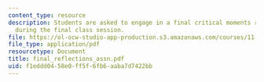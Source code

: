 ```yaml
---
content_type: resource
description: Students are asked to engage in a final critical moments reflection session
  during the final class session.
file: https://ol-ocw-studio-app-production.s3.amazonaws.com/courses/11-945-springfield-studio-fall-2005/f1eddd0458e0ff5f6fb6aaba7d7422bb_final_reflections_assn.pdf
file_type: application/pdf
resourcetype: Document
title: final_reflections_assn.pdf
uid: f1eddd04-58e0-ff5f-6fb6-aaba7d7422bb
---
```

